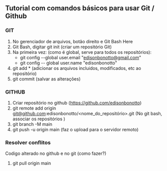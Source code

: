 <!DOCTYPE html>
<html>

<body>

<h2> Tutorial com comandos básicos para usar Git / Github </h2>

<h3>GIT</h3>

1) No gerenciador de arquivos, botão direito e Git Bash Here
2) Git Bash, digitar git init (criar um repositório Git)
3) Na primeira vez: (como é global, serve para todos os repositórios):
    * git config --global user.email "edisonbonotto@gmail.com"
    * git config -- global user.name "edisonbonotto"
4) git add * (adicionar os arquivos incluidos, modificados, etc ao repositório)
5) git commit (salvar as alterações)


<h3>GITHUB</h3>
  
1) Criar repositório no github (https://github.com/edisonbonotto)
2) git remote add origin git@github.com:edisonbonotto/<nome_do_repositório>.git (No git bash, associar os repositórios )
3) git branch -M main
4) git push -u origin main (faz o upload para o servidor remoto)

<h3>Resolver conflitos</h3>
   
Codigo alterado no github e no git (como fazer?)
   
1) git pull origin main
   
</body>
</html>


